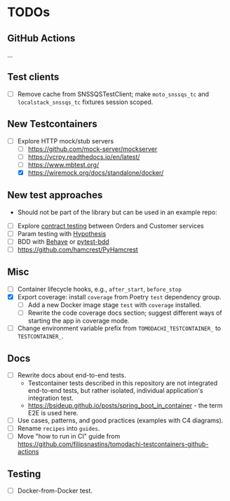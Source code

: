 # TODOs

## GitHub Actions

...

## Test clients

- [ ] Remove cache from SNSSQSTestClient; make `moto_snssqs_tc` and `localstack_snssqs_tc` fixtures session scoped.

## New Testcontainers

- [ ] Explore HTTP mock/stub servers
  - [ ] <https://github.com/mock-server/mockserver>
  - [ ] <https://vcrpy.readthedocs.io/en/latest/>
  - [ ] <https://www.mbtest.org/>
  - [x] <https://wiremock.org/docs/standalone/docker/>

## New test approaches

- Should not be part of the library but can be used in an example repo:

- [ ] Explore [contract testing](https://github.com/pact-foundation/pact-python) between Orders and Customer services
- [ ] Param testing with [Hypothesis](https://hypothesis.readthedocs.io/en/latest/)
- [ ] BDD with [Behave](https://behave.readthedocs.io/en/latest/) or [pytest-bdd](https://pypi.org/project/pytest-bdd/)
- [ ] <https://github.com/hamcrest/PyHamcrest>

## Misc

- [ ] Container lifecycle hooks, e.g., `after_start`, `before_stop`
- [x] Export coverage: install `coverage` from Poetry `test` dependency group.
  - [ ] Add a new Docker image stage `test` with `coverage` installed.
  - [ ] Rewrite the code coverage docs section; suggest different ways of starting the app in coverage mode.
- [ ] Change environment variable prefix from `TOMODACHI_TESTCONTAINER_` to `TESTCONTAINER_`.

## Docs

- [ ] Rewrite docs about end-to-end tests.
  - Testcontainer tests described in this repository are not integrated end-to-end tests,
    but rather isolated, individual application's integration test.
  - <https://bsideup.github.io/posts/spring_boot_in_container> - the term E2E is used here.
- [ ] Use cases, patterns, and good practices (examples with C4 diagrams).
- [ ] Rename `recipes` into `guides`.
- [ ] Move "how to run in CI" guide from <https://github.com/filipsnastins/tomodachi-testcontainers-github-actions>

## Testing

- [ ] Docker-from-Docker test.
